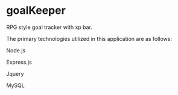 # goalKeeper
RPG style goal tracker with xp bar. 

The primary technologies utilized in this application are as follows:

Node.js

Express.js

Jquery

MySQL

